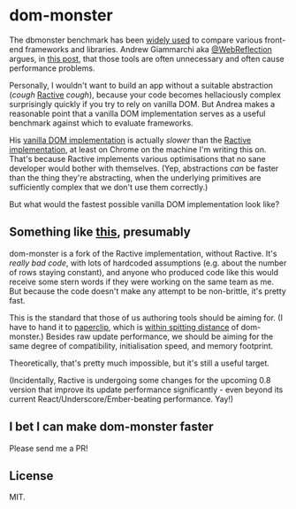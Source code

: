 # dom-monster

The dbmonster benchmark has been [widely used](https://github.com/Rich-Harris/ractive-dbmonster) to compare various front-end frameworks and libraries. Andrew Giammarchi aka [@WebReflection](https://twitter.com/webreflection) argues, in [this post](http://webreflection.blogspot.com/2015/04/the-dom-is-not-slow-your-abstraction-is.html), that those tools are often unnecessary and often cause performance problems.

Personally, I wouldn't want to build an app without a suitable abstraction (*cough* [Ractive](http://ractivejs.org) *cough*), because your code becomes hellaciously complex surprisingly quickly if you try to rely on vanilla DOM. But Andrea makes a reasonable point that a vanilla DOM implementation serves as a useful benchmark against which to evaluate frameworks.

His [vanilla DOM implementation](http://webreflection.github.io/dbmonster/) is actually *slower* than the [Ractive implementation](http://www.rich-harris.co.uk/ractive-dbmonster/), at least on Chrome on the machine I'm writing this on. That's because Ractive implements various optimisations that no sane developer would bother with themselves. (Yep, abstractions *can* be faster than the thing they're abstracting, when the underlying primitives are sufficiently complex that we don't use them correctly.)

But what would the fastest possible vanilla DOM implementation look like?


## Something like [this](http://rich-harris.co.uk/dom-monster), presumably

dom-monster is a fork of the Ractive implementation, without Ractive. It's *really bad code*, with lots of hardcoded assumptions (e.g. about the number of rows staying constant), and anyone who produced code like this would receive some stern words if they were working on the same team as me. But because the code doesn't make any attempt to be non-brittle, it's pretty fast.

This is the standard that those of us authoring tools should be aiming for. (I have to hand it to [paperclip](http://paperclipjs.com/), which is [within spitting distance](http://paperclip-dbmonster.herokuapp.com/) of dom-monster.) Besides raw update performance, we should be aiming for the same degree of compatibility, initialisation speed, and memory footprint.

Theoretically, that's pretty much impossible, but it's still a useful target.

(Incidentally, Ractive is undergoing some changes for the upcoming 0.8 version that improve its update performance significantly - even beyond its current React/Underscore/Ember-beating performance. Yay!)


## I bet I can make dom-monster faster

Please send me a PR!


## License

MIT.
